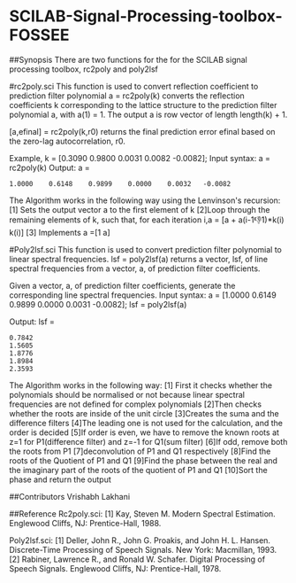 # SCILAB-Signal-Processing-toolbox-FOSSEE

##Synopsis
There are two functions for the for the SCILAB signal processing toolbox, rc2poly and poly2lsf

#rc2poly.sci
This function is used to convert reflection coefficient to prediction filter polynomial
a = rc2poly(k) converts the reflection coefficients k corresponding to the lattice structure to the prediction filter polynomial a, with a(1) = 1. The output a is row vector of length length(k) + 1.

[a,efinal] = rc2poly(k,r0) returns the final prediction error efinal based on the zero-lag autocorrelation, r0.

Example,
k = [0.3090 0.9800 0.0031 0.0082 -0.0082];
Input syntax:
a = rc2poly(k)
Output:
a =

    1.0000    0.6148    0.9899    0.0000    0.0032   -0.0082
The Algorithm works in the following way using the Lenvinson's recursion:
[1] Sets the output vector a to the first element of k
[2]Loop through the remaining elements of k, such that,
   for each iteration i,a = [a + a(i-1:-1:1)*k(i) k(i)]
[3] Implements a =[1 a]





#Poly2lsf.sci
This function is used to convert prediction filter polynomial to linear spectral frequencies.
lsf = poly2lsf(a) returns a vector, lsf, of line spectral frequencies from a vector, a, of prediction filter coefficients.

Given a vector, a, of prediction filter coefficients, generate the corresponding line spectral frequencies.
Input syntax:
a = [1.0000  0.6149  0.9899  0.0000  0.0031 -0.0082];
lsf = poly2lsf(a)

Output:
lsf =

    0.7842
    1.5605
    1.8776
    1.8984
    2.3593

The Algorithm works in the following way:
[1] First it checks whether the polynomials should be normalised or not because
    linear spectral frequencies are not defined for complex polynomials
[2]Then checks whether the roots are inside of the unit circle
[3]Creates the suma and the difference filters
[4]The leading one is not used for the calculation, and the order is decided
[5]If order is even, we have to remove the known roots at z=1 for P1(difference filter) and z=-1 for Q1(sum filter)
[6]If odd, remove both the roots from P1
[7]deconvolution of P1 and Q1 respectively
[8]Find the roots of the Quotient of P1 and Q1
[9]Find the phase between the real and the imaginary part of the roots of the quotient of P1 and Q1
[10]Sort the phase and return the output




##Contributors
Vrishabh Lakhani

##Reference
Rc2poly.sci: 
[1]  Kay, Steven M. Modern Spectral Estimation. Englewood Cliffs, NJ: Prentice-Hall, 1988.


Poly2lsf.sci:
[1] Deller, John R., John G. Proakis, and John H. L. Hansen. Discrete-Time Processing of Speech Signals. New York: Macmillan, 1993.
[2] Rabiner, Lawrence R., and Ronald W. Schafer. Digital Processing of Speech Signals. Englewood Cliffs, NJ: Prentice-Hall, 1978.


